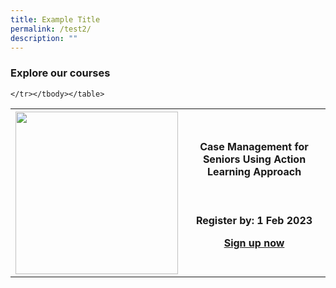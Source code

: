 ```yaml
---
title: Example Title
permalink: /test2/
description: ""
---
```

<h3><b>Explore our courses</b></h3><table><tbody>
	<tr>
	<th><img style="width:260px;height:260px;" src="https://d33wubrfki0l68.cloudfront.net/e85eaca82bc23935d8f19586ce6f89f49020d0a2/e0cc2/images/website-grid.png"></th>  
		<th><h4>Case Management for Seniors Using Action Learning Approach</h4><br><p>Register by: 1 Feb 2023</p>
			<p><a href="https://iltms.ssi.gov.sg/registration/#/Course?coursecode=SECH5364">Sign up now</a></p></th>
	
	</tr></tbody></table>